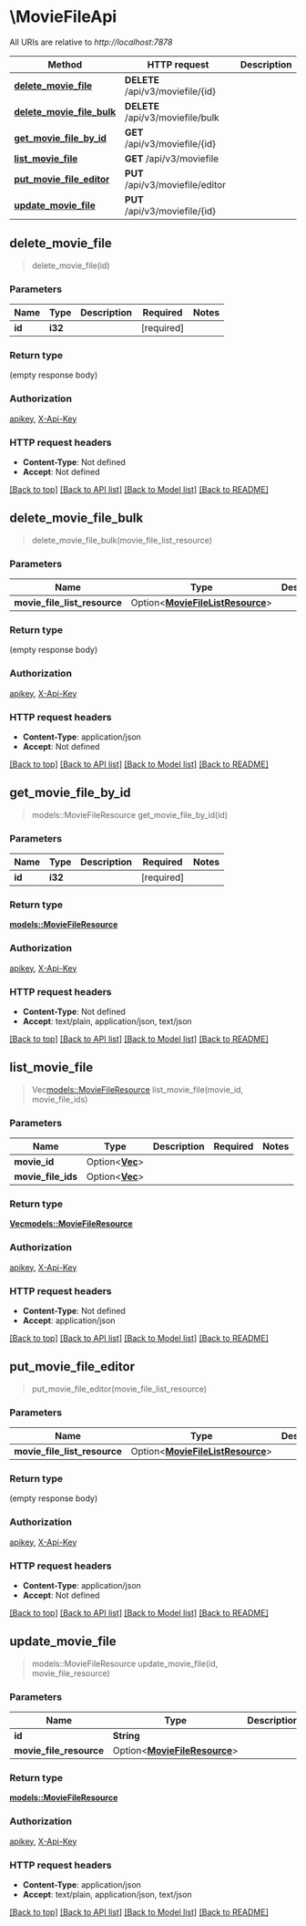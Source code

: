 # \MovieFileApi

All URIs are relative to *http://localhost:7878*

Method | HTTP request | Description
------------- | ------------- | -------------
[**delete_movie_file**](MovieFileApi.md#delete_movie_file) | **DELETE** /api/v3/moviefile/{id} | 
[**delete_movie_file_bulk**](MovieFileApi.md#delete_movie_file_bulk) | **DELETE** /api/v3/moviefile/bulk | 
[**get_movie_file_by_id**](MovieFileApi.md#get_movie_file_by_id) | **GET** /api/v3/moviefile/{id} | 
[**list_movie_file**](MovieFileApi.md#list_movie_file) | **GET** /api/v3/moviefile | 
[**put_movie_file_editor**](MovieFileApi.md#put_movie_file_editor) | **PUT** /api/v3/moviefile/editor | 
[**update_movie_file**](MovieFileApi.md#update_movie_file) | **PUT** /api/v3/moviefile/{id} | 



## delete_movie_file

> delete_movie_file(id)


### Parameters


Name | Type | Description  | Required | Notes
------------- | ------------- | ------------- | ------------- | -------------
**id** | **i32** |  | [required] |

### Return type

 (empty response body)

### Authorization

[apikey](../README.md#apikey), [X-Api-Key](../README.md#X-Api-Key)

### HTTP request headers

- **Content-Type**: Not defined
- **Accept**: Not defined

[[Back to top]](#) [[Back to API list]](../README.md#documentation-for-api-endpoints) [[Back to Model list]](../README.md#documentation-for-models) [[Back to README]](../README.md)


## delete_movie_file_bulk

> delete_movie_file_bulk(movie_file_list_resource)


### Parameters


Name | Type | Description  | Required | Notes
------------- | ------------- | ------------- | ------------- | -------------
**movie_file_list_resource** | Option<[**MovieFileListResource**](MovieFileListResource.md)> |  |  |

### Return type

 (empty response body)

### Authorization

[apikey](../README.md#apikey), [X-Api-Key](../README.md#X-Api-Key)

### HTTP request headers

- **Content-Type**: application/json
- **Accept**: Not defined

[[Back to top]](#) [[Back to API list]](../README.md#documentation-for-api-endpoints) [[Back to Model list]](../README.md#documentation-for-models) [[Back to README]](../README.md)


## get_movie_file_by_id

> models::MovieFileResource get_movie_file_by_id(id)


### Parameters


Name | Type | Description  | Required | Notes
------------- | ------------- | ------------- | ------------- | -------------
**id** | **i32** |  | [required] |

### Return type

[**models::MovieFileResource**](MovieFileResource.md)

### Authorization

[apikey](../README.md#apikey), [X-Api-Key](../README.md#X-Api-Key)

### HTTP request headers

- **Content-Type**: Not defined
- **Accept**: text/plain, application/json, text/json

[[Back to top]](#) [[Back to API list]](../README.md#documentation-for-api-endpoints) [[Back to Model list]](../README.md#documentation-for-models) [[Back to README]](../README.md)


## list_movie_file

> Vec<models::MovieFileResource> list_movie_file(movie_id, movie_file_ids)


### Parameters


Name | Type | Description  | Required | Notes
------------- | ------------- | ------------- | ------------- | -------------
**movie_id** | Option<[**Vec<i32>**](i32.md)> |  |  |
**movie_file_ids** | Option<[**Vec<i32>**](i32.md)> |  |  |

### Return type

[**Vec<models::MovieFileResource>**](MovieFileResource.md)

### Authorization

[apikey](../README.md#apikey), [X-Api-Key](../README.md#X-Api-Key)

### HTTP request headers

- **Content-Type**: Not defined
- **Accept**: application/json

[[Back to top]](#) [[Back to API list]](../README.md#documentation-for-api-endpoints) [[Back to Model list]](../README.md#documentation-for-models) [[Back to README]](../README.md)


## put_movie_file_editor

> put_movie_file_editor(movie_file_list_resource)


### Parameters


Name | Type | Description  | Required | Notes
------------- | ------------- | ------------- | ------------- | -------------
**movie_file_list_resource** | Option<[**MovieFileListResource**](MovieFileListResource.md)> |  |  |

### Return type

 (empty response body)

### Authorization

[apikey](../README.md#apikey), [X-Api-Key](../README.md#X-Api-Key)

### HTTP request headers

- **Content-Type**: application/json
- **Accept**: Not defined

[[Back to top]](#) [[Back to API list]](../README.md#documentation-for-api-endpoints) [[Back to Model list]](../README.md#documentation-for-models) [[Back to README]](../README.md)


## update_movie_file

> models::MovieFileResource update_movie_file(id, movie_file_resource)


### Parameters


Name | Type | Description  | Required | Notes
------------- | ------------- | ------------- | ------------- | -------------
**id** | **String** |  | [required] |
**movie_file_resource** | Option<[**MovieFileResource**](MovieFileResource.md)> |  |  |

### Return type

[**models::MovieFileResource**](MovieFileResource.md)

### Authorization

[apikey](../README.md#apikey), [X-Api-Key](../README.md#X-Api-Key)

### HTTP request headers

- **Content-Type**: application/json
- **Accept**: text/plain, application/json, text/json

[[Back to top]](#) [[Back to API list]](../README.md#documentation-for-api-endpoints) [[Back to Model list]](../README.md#documentation-for-models) [[Back to README]](../README.md)

